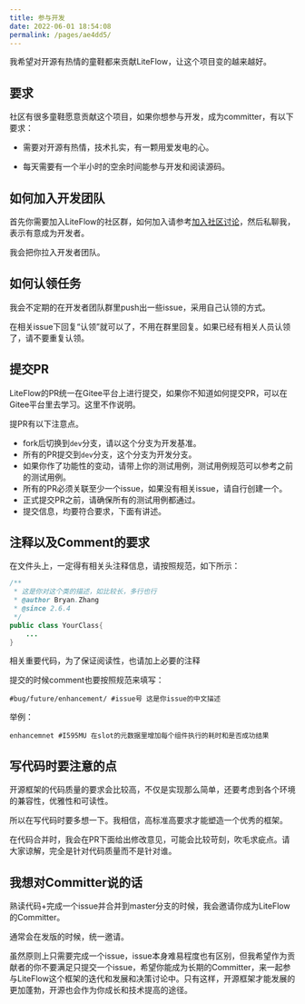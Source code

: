 ```yaml
---
title: 参与开发
date: 2022-06-01 18:54:08
permalink: /pages/ae4dd5/
---
```


我希望对开源有热情的童鞋都来贡献LiteFlow，让这个项目变的越来越好。

## 要求

社区有很多童鞋愿意贡献这个项目，如果你想参与开发，成为committer，有以下要求：


* 需要对开源有热情，技术扎实，有一颗用爱发电的心。

* 每天需要有一个半小时的空余时间能参与开发和阅读源码。

## 如何加入开发团队

首先你需要加入LiteFlow的社区群，如何加入请参考[加入社区讨论](/pages/73c2c3/)，然后私聊我，表示有意成为开发者。

我会把你拉入开发者团队。

## 如何认领任务

我会不定期的在开发者团队群里push出一些issue，采用自己认领的方式。

在相关issue下回复“认领”就可以了，不用在群里回复。如果已经有相关人员认领了，请不要重复认领。

## 提交PR

LiteFlow的PR统一在Gitee平台上进行提交，如果你不知道如何提交PR，可以在Gitee平台里去学习。这里不作说明。

提PR有以下注意点。

* fork后切换到`dev`分支，请以这个分支为开发基准。
* 所有的PR提交到`dev`分支，这个分支为开发分支。
* 如果你作了功能性的变动，请带上你的测试用例，测试用例规范可以参考之前的测试用例。
* 所有的PR必须关联至少一个issue，如果没有相关issue，请自行创建一个。
* 正式提交PR之前，请确保所有的测试用例都通过。
* 提交信息，均要符合要求，下面有讲述。

## 注释以及Comment的要求

在文件头上，一定得有相关头注释信息，请按照规范，如下所示：
```java
/**
 * 这是你对这个类的描述，如比较长，多行也行
 * @author Bryan.Zhang
 * @since 2.6.4
 */
public class YourClass{
	...
}
```

相关重要代码，为了保证阅读性，也请加上必要的注释

提交的时候comment也要按照规范来填写：
```
#bug/future/enhancement/ #issue号 这是你issue的中文描述
```
举例：
```
enhancemnet #I595MU 在slot的元数据里增加每个组件执行的耗时和是否成功结果
```

## 写代码时要注意的点

开源框架的代码质量的要求会比较高，不仅是实现那么简单，还要考虑到各个环境的兼容性，优雅性和可读性。

所以在写代码时要多想一下。我相信，高标准高要求才能塑造一个优秀的框架。

在代码合并时，我会在PR下面给出修改意见，可能会比较苛刻，吹毛求疵点。请大家谅解，完全是针对代码质量而不是针对谁。

## 我想对Committer说的话

熟读代码+完成一个issue并合并到master分支的时候，我会邀请你成为LiteFlow的Committer。

通常会在发版的时候，统一邀请。

虽然原则上只需要完成一个issue，issue本身难易程度也有区别，但我希望作为贡献者的你不要满足只提交一个issue，希望你能成为长期的Committer，来一起参与LiteFlow这个框架的迭代和发展和决策讨论中。只有这样，开源框架才能发展的更加蓬勃，开源也会作为你成长和技术提高的途径。



